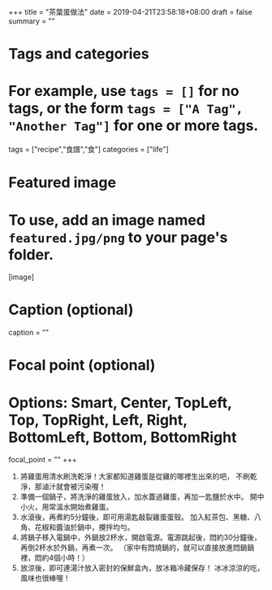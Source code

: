 +++
title = "茶葉蛋做法"
date = 2019-04-21T23:58:18+08:00
draft = false
summary = ""

# Tags and categories
# For example, use `tags = []` for no tags, or the form `tags = ["A Tag", "Another Tag"]` for one or more tags.
tags = ["recipe","食譜","食"]
categories = ["life"]

# Featured image
# To use, add an image named `featured.jpg/png` to your page's folder. 
[image]
  # Caption (optional)
  caption = ""

  # Focal point (optional)
  # Options: Smart, Center, TopLeft, Top, TopRight, Left, Right, BottomLeft, Bottom, BottomRight
  focal_point = ""
+++
1.  將雞蛋用清水刷洗乾淨！大家都知道雞蛋是從雞的哪裡生出來的吧，
不刷乾淨，那滷汁就會被污染喔！
2.  準備一個鍋子，將洗淨的雞蛋放入，加水蓋過雞蛋，再加一匙鹽於水中。
開中小火，用常溫水開始煮雞蛋。
3.  水滾後，再煮約5分鐘後，即可用湯匙敲裂雞蛋蛋殼。
加入紅茶包、黑糖、八角、花椒和醬油於鍋中，攪拌均勻。
4.  將鍋子移入電鍋中，外鍋放2杯水，開啟電源。電源跳起後，悶約30分鐘後，
再倒2杯水於外鍋，再煮一次。
（家中有悶燒鍋的，就可以直接放進悶鍋鍋裡，悶約4個小時！） 
5.	放涼後，即可連湯汁放入密封的保鮮盒內，放冰箱冷藏保存！
冰冰涼涼的吃，風味也很棒喔！

